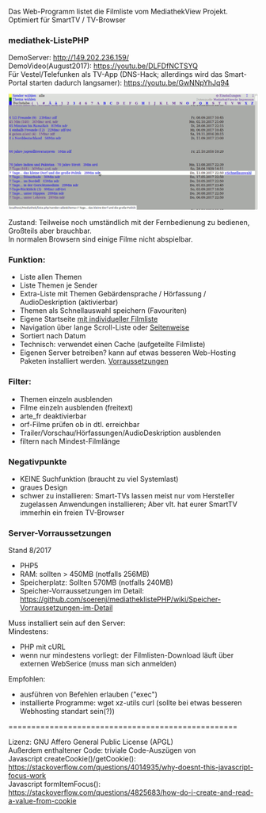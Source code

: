 Das Web-Programm listet die Filmliste vom MediathekView Projekt.  
Optimiert für SmartTV / TV-Browser  

### mediathek-ListePHP
DemoServer: http://149.202.236.159/  
DemoVideo(August2017): https://youtu.be/DLFDfNCTSYQ  
Für Vestel/Telefunken als TV-App (DNS-Hack; allerdings wird das Smart-Portal starten dadurch langsamer): https://youtu.be/GwNNpYhJq94  

![Screenshot mit Themenliste](img/screenshots/Bildschirmfoto_themenliste.png)




Zustand: Teilweise noch umständlich mit der Fernbedienung zu bedienen, Großteils aber brauchbar.  
In normalen Browsern sind einige Filme nicht abspielbar.

### Funktion:
  * Liste allen Themen
  * Liste Themen je Sender 
  * Extra-Liste mit Themen Gebärdensprache / Hörfassung / AudioDeskription (aktivierbar)
  * Themen als Schnellauswahl speichern (Favouriten)
  * Eigene Startseite [mit individueller Filmliste](https://raw.githubusercontent.com/soerenj/mediatheklistePHP/master/img/screenshots/Bildschirmfoto_schnellauswahl.png)
  * Navigation über lange Scroll-Liste oder [Seitenweise](https://raw.githubusercontent.com/soerenj/mediatheklistePHP/master/img/screenshots/Bildschirmfoto_themenliste_seitenweise.png)
  * Sortiert nach Datum
  * Technisch: verwendet einen Cache (aufgeteilte Filmliste)
  * Eigenen Server betreiben? kann auf etwas besseren Web-Hosting Paketen installiert werden. [Vorraussetzungen](https://github.com/soerenj/mediatheklistePHP/wiki/Installieren)

### Filter:
  * Themen einzeln ausblenden
  * Filme einzeln ausblenden (freitext)
  * arte_fr deaktivierbar
  * orf-Filme prüfen ob in dtl. erreichbar 
  * Trailer/Vorschau/Hörfassungen/AudioDeskription ausblenden
  * filtern nach Mindest-Filmlänge  

### Negativpunkte
  * KEINE Suchfunktion (braucht zu viel Systemlast)
  * graues Design
  * schwer zu installieren: Smart-TVs lassen meist nur vom Hersteller zugelassen Anwendungen installieren; Aber vlt. hat eurer SmartTV immerhin ein freien TV-Browser


### Server-Vorraussetzungen
Stand 8/2017  
- PHP5
- RAM: sollten > 450MB (notfalls 256MB)
- Speicherplatz: Sollten 570MB (notfalls 240MB)
- Speicher-Vorraussetzungen im Detail: https://github.com/soerenj/mediatheklistePHP/wiki/Speicher-Vorraussetzungen-im-Detail

Muss installiert sein auf den Server:  
Mindestens:  
- PHP mit cURL  
- wenn nur mindestens vorliegt: der Filmlisten-Download läuft über externen WebSerice (muss man sich anmelden)  

Empfohlen:  
- ausführen von Befehlen erlauben ("exec")
- installierte Programme: wget xz-utils curl (sollte bei etwas besseren Webhosting standart sein(?))


==================================================

Lizenz:  GNU Affero General Public License (APGL)  
Außerdem enthaltener Code: 
        triviale Code-Auszügen von  
                Javascript createCookie()/getCookie(): https://stackoverflow.com/questions/4014935/why-doesnt-this-javascript-focus-work  
                Javascript formItemFocus(): https://stackoverflow.com/questions/4825683/how-do-i-create-and-read-a-value-from-cookie  

